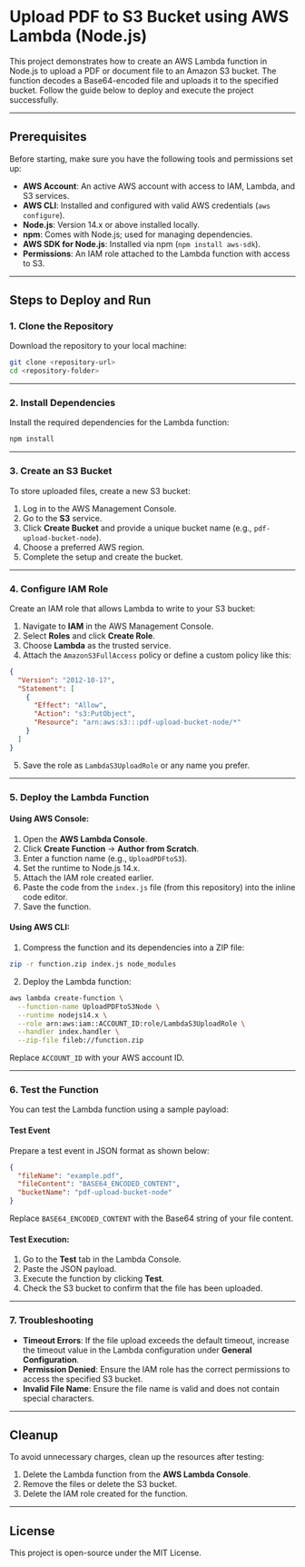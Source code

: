 # Upload PDF to S3 Bucket using AWS Lambda (Node.js)

This project demonstrates how to create an AWS Lambda function in Node.js to upload a PDF or document file to an Amazon S3 bucket. The function decodes a Base64-encoded file and uploads it to the specified bucket. Follow the guide below to deploy and execute the project successfully.

---

## Prerequisites

Before starting, make sure you have the following tools and permissions set up:

- **AWS Account**: An active AWS account with access to IAM, Lambda, and S3 services.
- **AWS CLI**: Installed and configured with valid AWS credentials (`aws configure`).
- **Node.js**: Version 14.x or above installed locally.
- **npm**: Comes with Node.js; used for managing dependencies.
- **AWS SDK for Node.js**: Installed via npm (`npm install aws-sdk`).
- **Permissions**: An IAM role attached to the Lambda function with access to S3.

---

## Steps to Deploy and Run

### 1. Clone the Repository

Download the repository to your local machine:

```bash
git clone <repository-url>
cd <repository-folder>
```

---

### 2. Install Dependencies

Install the required dependencies for the Lambda function:

```bash
npm install
```

---

### 3. Create an S3 Bucket

To store uploaded files, create a new S3 bucket:

1. Log in to the AWS Management Console.
2. Go to the **S3** service.
3. Click **Create Bucket** and provide a unique bucket name (e.g., `pdf-upload-bucket-node`).
4. Choose a preferred AWS region.
5. Complete the setup and create the bucket.

---

### 4. Configure IAM Role

Create an IAM role that allows Lambda to write to your S3 bucket:

1. Navigate to **IAM** in the AWS Management Console.
2. Select **Roles** and click **Create Role**.
3. Choose **Lambda** as the trusted service.
4. Attach the `AmazonS3FullAccess` policy or define a custom policy like this:

```json
{
  "Version": "2012-10-17",
  "Statement": [
    {
      "Effect": "Allow",
      "Action": "s3:PutObject",
      "Resource": "arn:aws:s3:::pdf-upload-bucket-node/*"
    }
  ]
}
```

5. Save the role as `LambdaS3UploadRole` or any name you prefer.

---

### 5. Deploy the Lambda Function

#### Using AWS Console:

1. Open the **AWS Lambda Console**.
2. Click **Create Function** → **Author from Scratch**.
3. Enter a function name (e.g., `UploadPDFtoS3`).
4. Set the runtime to Node.js 14.x.
5. Attach the IAM role created earlier.
6. Paste the code from the `index.js` file (from this repository) into the inline code editor.
7. Save the function.

#### Using AWS CLI:

1. Compress the function and its dependencies into a ZIP file:

```bash
zip -r function.zip index.js node_modules
```

2. Deploy the Lambda function:

```bash
aws lambda create-function \
  --function-name UploadPDFtoS3Node \
  --runtime nodejs14.x \
  --role arn:aws:iam::ACCOUNT_ID:role/LambdaS3UploadRole \
  --handler index.handler \
  --zip-file fileb://function.zip
```

Replace `ACCOUNT_ID` with your AWS account ID.

---

### 6. Test the Function

You can test the Lambda function using a sample payload:

#### Test Event

Prepare a test event in JSON format as shown below:

```json
{
  "fileName": "example.pdf",
  "fileContent": "BASE64_ENCODED_CONTENT",
  "bucketName": "pdf-upload-bucket-node"
}
```

Replace `BASE64_ENCODED_CONTENT` with the Base64 string of your file content.

#### Test Execution:

1. Go to the **Test** tab in the Lambda Console.
2. Paste the JSON payload.
3. Execute the function by clicking **Test**.
4. Check the S3 bucket to confirm that the file has been uploaded.

---

### 7. Troubleshooting

- **Timeout Errors**: If the file upload exceeds the default timeout, increase the timeout value in the Lambda configuration under **General Configuration**.
- **Permission Denied**: Ensure the IAM role has the correct permissions to access the specified S3 bucket.
- **Invalid File Name**: Ensure the file name is valid and does not contain special characters.

---

## Cleanup

To avoid unnecessary charges, clean up the resources after testing:

1. Delete the Lambda function from the **AWS Lambda Console**.
2. Remove the files or delete the S3 bucket.
3. Delete the IAM role created for the function.

---

## License

This project is open-source under the MIT License.
